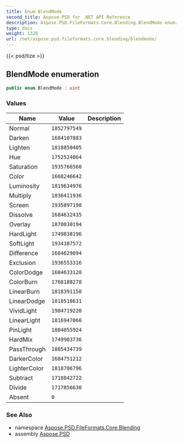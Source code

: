 ```yaml
---
title: Enum BlendMode
second_title: Aspose.PSD for .NET API Reference
description: Aspose.PSD.FileFormats.Core.Blending.BlendMode enum. 
type: docs
weight: 1320
url: /net/aspose.psd.fileformats.core.blending/blendmode/
---
```

{{< psd/tize >}}
## BlendMode enumeration

```csharp
public enum BlendMode : uint
```

### Values

| Name | Value | Description |
| --- | --- | --- |
| Normal | `1852797549` |  |
| Darken | `1684107883` |  |
| Lighten | `1818850405` |  |
| Hue | `1752524064` |  |
| Saturation | `1935766560` |  |
| Color | `1668246642` |  |
| Luminosity | `1819634976` |  |
| Multiply | `1836411936` |  |
| Screen | `1935897198` |  |
| Dissolve | `1684632435` |  |
| Overlay | `1870030194` |  |
| HardLight | `1749838196` |  |
| SoftLight | `1934387572` |  |
| Difference | `1684629094` |  |
| Exclusion | `1936553316` |  |
| ColorDodge | `1684633120` |  |
| ColorBurn | `1768188278` |  |
| LinearBurn | `1818391150` |  |
| LinearDodge | `1818518631` |  |
| VividLight | `1984719220` |  |
| LinearLight | `1816947060` |  |
| PinLight | `1884055924` |  |
| HardMix | `1749903736` |  |
| PassThrough | `1885434739` |  |
| DarkerColor | `1684751212` |  |
| LighterColor | `1818706796` |  |
| Subtract | `1718842722` |  |
| Divide | `1717856630` |  |
| Absent | `0` |  |

### See Also

* namespace [Aspose.PSD.FileFormats.Core.Blending](../../aspose.psd.fileformats.core.blending/)
* assembly [Aspose.PSD](../../)


